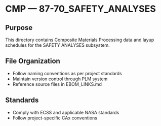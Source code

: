 # CMP — 87-70_SAFETY_ANALYSES

## Purpose

This directory contains Composite Materials Processing data and layup schedules for the SAFETY ANALYSES subsystem.

## File Organization

- Follow naming conventions as per project standards
- Maintain version control through PLM system
- Reference source files in EBOM_LINKS.md

## Standards

- Comply with ECSS and applicable NASA standards
- Follow project-specific CAx conventions
